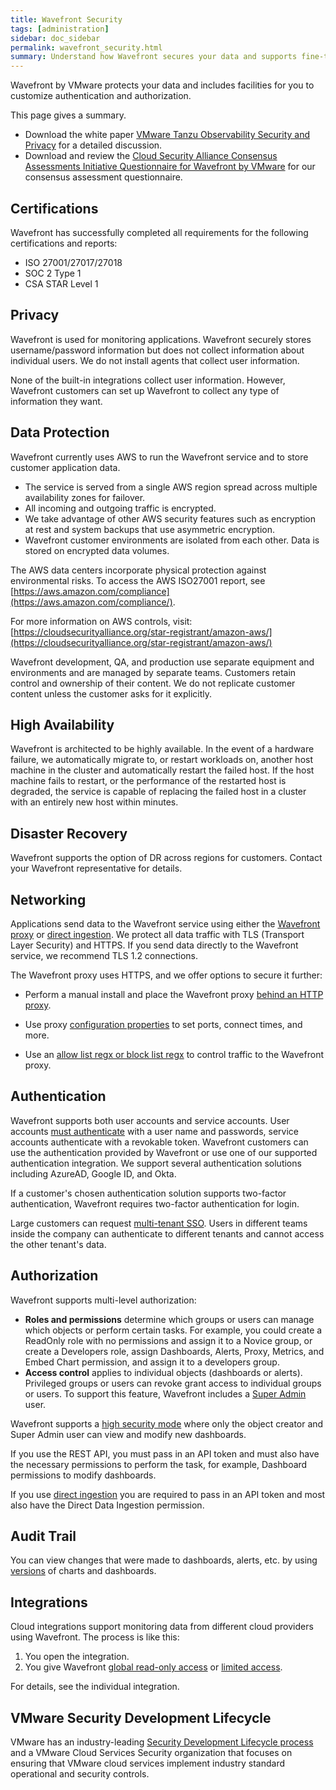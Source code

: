 ```yaml
---
title: Wavefront Security
tags: [administration]
sidebar: doc_sidebar
permalink: wavefront_security.html
summary: Understand how Wavefront secures your data and supports fine-tuning security for your cluster.
---
```


Wavefront by VMware protects your data and includes facilities for you to customize authentication and authorization.

This page gives a summary.
* Download the white paper [VMware Tanzu Observability Security and Privacy](https://d1fto35gcfffzn.cloudfront.net/tanzu/observability/VMware_Tanzu_Observability_Security_and_Privacy.pdf) for a detailed discussion.
* Download and review the [Cloud Security Alliance Consensus Assessments Initiative Questionnaire for Wavefront by VMware](https://cloudsecurityalliance.org/star/registry/vmware-inc/) for our consensus assessment questionnaire.

## Certifications

Wavefront has successfully completed all requirements for the following certifications and reports:

*	ISO 27001/27017/27018
*	SOC 2 Type 1
*	CSA STAR Level 1

## Privacy

Wavefront is used for monitoring applications. Wavefront securely stores username/password information but does not collect information about individual users. We do not install agents that collect user information.

None of the built-in integrations collect user information. However, Wavefront customers can set up Wavefront to collect any type of information they want.

## Data Protection

Wavefront currently uses AWS to run the Wavefront service and to store customer application data.

* The service is served from a single AWS region spread across multiple availability zones for failover.
* All incoming and outgoing traffic is encrypted.
* We take advantage of other AWS security features such as encryption at rest and system backups that use asymmetric encryption.
* Wavefront customer environments are isolated from each other. Data is stored on encrypted data volumes.

The AWS data centers incorporate physical protection against environmental risks. To
access the AWS ISO27001 report, see [https://aws.amazon.com/compliance](https://aws.amazon.com/compliance/).

For more information on AWS controls, visit:
[https://cloudsecurityalliance.org/star-registrant/amazon-aws/](https://cloudsecurityalliance.org/star-registrant/amazon-aws/)

Wavefront development, QA, and production use separate equipment and
environments and are managed by separate teams.
Customers retain control and ownership of their content. We do not replicate customer content unless the customer asks for it explicitly.

## High Availability

Wavefront is architected to be highly available. In
the event of a hardware failure, we automatically migrate to, or restart workloads
on, another host machine in the cluster and automatically
restart the failed host. If the host machine fails to restart, or
the performance of the restarted host is degraded, the service
is capable of replacing the failed host in a cluster with an
entirely new host within minutes.

## Disaster Recovery

Wavefront supports the option of DR across regions for customers. Contact your Wavefront representative for details.

## Networking

Applications send data to the Wavefront service using either the [Wavefront proxy](proxies.html) or [direct ingestion](direct_ingestion.html). We protect all data traffic with TLS (Transport Layer Security) and HTTPS. If you send data directly to the Wavefront service, we recommend TLS 1.2 connections.

The Wavefront proxy uses HTTPS, and we offer options to secure it further:
* Perform a manual install and place the Wavefront proxy [behind an HTTP proxy](proxies_manual_install.html#connecting-to-wavefront-through-an-http-proxy).

* Use proxy [configuration properties](proxies_configuring.html#general-proxy-properties-and-examples) to set ports, connect times, and more.

* Use an [allow list regx or block list regx](proxies_preprocessor_rules.html#point-filtering-rules) to control traffic to the Wavefront proxy.




## Authentication

Wavefront supports both user accounts and service accounts. User accounts [must authenticate](authentication.html) with a user name and passwords, service accounts authenticate with a revokable token. Wavefront customers can use the authentication provided by Wavefront or use one of our supported authentication integration. We support several authentication solutions including AzureAD, Google ID, and Okta.

If a customer's chosen authentication solution supports two-factor authentication, Wavefront requires two-factor authentication for login.

Large customers can request [multi-tenant SSO](authentication.html#multi-tenant-authentication). Users in different teams inside the company can authenticate to different tenants and cannot access the other tenant's data.


## Authorization

Wavefront supports multi-level authorization:
* **Roles and permissions** determine which groups or users can manage which objects or perform certain tasks. For example, you could create a ReadOnly role with no permissions and assign it to a Novice group, or create a Developers role, assign Dashboards, Alerts, Proxy, Metrics, and Embed Chart permission, and assign it to a developers group.
* **Access control** applies to individual objects (dashboards or alerts). Privileged groups or users can revoke grant access to individual groups or users. To support this feature, Wavefront includes a [Super Admin](users_roles.html#who-is-the-super-admin-user) user.

Wavefront supports a [high security mode](access.html#changing-the-access-control-preference) where only the object creator and Super Admin user can view and modify new dashboards.

If you use the REST API, you must pass in an API token and must also have the necessary permissions to perform the task, for example, Dashboard permissions to modify dashboards.

If you use [direct ingestion](direct_ingestion.html) you are required to pass in an API token and most also have the Direct Data Ingestion permission.

## Audit Trail

You can view changes that were made to dashboards, alerts, etc. by using [versions](wavefront_monitoring.html#examining-versions-of-dashboards-and-alerts) of charts and dashboards.

## Integrations

Cloud integrations support monitoring data from different cloud providers using Wavefront. The process is like this:
1. You open the integration.
2. You give Wavefront [global read-only access](integrations_aws_overview.html#giving-wavefront-global-read-only-access) or [limited access](integrations_aws_overview.html#giving-wavefront-limited-access).

For details, see the individual integration.

## VMware Security Development Lifecycle

VMware has an industry-leading [Security Development Lifecycle process](https://www.vmware.com/security/sdl.html) and a VMware Cloud Services Security organization that focuses on ensuring that VMware cloud services implement industry standard operational and security controls.
